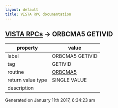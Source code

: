 ```yaml
---
layout: default
title: VISTA RPC documentation
---
```




## [VISTA RPCs](TableOfContent.md) &#8594; ORBCMA5 GETIVID 

 property | value 
--- | --- 
 label | ORBCMA5 GETIVID
 tag | GETIVID
 routine | [ORBCMA5](http://code.osehra.org/dox/Routine_ORBCMA5_source.html)
 return value type | SINGLE VALUE
 description | 




Generated on January 11th 2017, 6:34:23 am